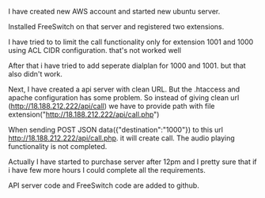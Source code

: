 


I have created new AWS account and started new ubuntu server.  

Installed FreeSwitch on that server and registered two extensions.  

I have tried to to limit the call functionality only for extension 1001 and 1000 using ACL CIDR configuration. that's not worked well  

After that i have tried to add seperate dialplan for 1000 and 1001. but that also didn't work.  

Next, I have created a api server with clean URL. But the .htaccess and apache configuration has some problem. So instead of giving clean url (http://18.188.212.222/api/call) we have to provide path with file extension("http://18.188.212.222/api/call.php")

When sending POST JSON data({"destination":"1000"}) to this url http://18.188.212.222/api/call.php. it will create call. The audio playing functionality is not completed.   

Actually I have started to purchase server after 12pm and I pretty sure that if i have few more hours I could complete all the requirements.

API server code and FreeSwitch code are added to github.
